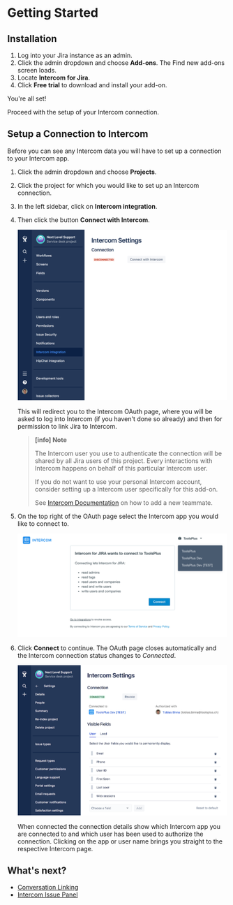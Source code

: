 # Getting Started

## Installation

1. Log into your Jira instance as an admin.
1. Click the admin dropdown and choose **Add-ons**.
   The Find new add-ons screen loads.
1. Locate **Intercom for Jira**.
1. Click **Free trial** to download and install your add-on.

You're all set!

Proceed with the setup of your Intercom connection.

## Setup a Connection to Intercom

Before you can see any Intercom data you will have to set up a connection to your 
Intercom app.

1. Click the admin dropdown and choose **Projects**.

1. Click the project for which you would like to set up an Intercom connection.

1. In the left sidebar, click on **Intercom integration**.

1. Then click the button **Connect with Intercom**.

   ![Local Image](/assets/addons/intercom/ConnectToIntercom.png)
   
   This will redirect you to the Intercom OAuth page, where you will be asked to
   log into Intercom (if you haven't done so already) and then for permission to 
   link Jira to Intercom.
   
   > **[info] Note**
   >
   > The Intercom user you use to authenticate the connection will be shared by all
   > Jira users of this project. Every interactions with 
   > Intercom happens on behalf of this particular Intercom user.
   > 
   > If you do not want to use your personal Intercom account, consider setting 
   > up a Intercom user specifically for this add-on.
   >
   > See [Intercom Documentation](https://docs.intercom.com/faqs-and-troubleshooting/your-team-inbox/how-do-i-add-or-delete-a-teammate) on how to add a new teammate.
   
1. On the top right of the OAuth page select the Intercom app you would like
   to connect to. 
   
   ![Local Image](/assets/addons/intercom/IntercomOAuthPage.png)
   
1. Click **Connect** to continue. The OAuth page closes automatically and the 
   Intercom connection status changes to _Connected_.
   
   ![Local Image](/assets/addons/intercom/IntercomConnected.png)
   
   When connected the connection details show which Intercom app you are 
   connected to and which user has been used to authorize the connection. 
   Clicking on the app or user name brings you straight to the respective 
   Intercom page.

## What's next?
 
* [Conversation Linking](ConversationLinking.md)
* [Intercom Issue Panel](IntercomIssuePanel.md)